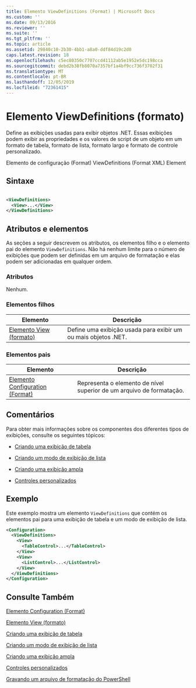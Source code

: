 ```yaml
---
title: Elemento ViewDefinitions (Format) | Microsoft Docs
ms.custom: ''
ms.date: 09/13/2016
ms.reviewer: ''
ms.suite: ''
ms.tgt_pltfrm: ''
ms.topic: article
ms.assetid: 29840c10-2b30-4bb1-a8a0-ddf84d19c2d0
caps.latest.revision: 18
ms.openlocfilehash: c5ec80350c7707ccd41112ab5e1952e5dc198cca
ms.sourcegitcommit: debd2b38fb8070a7357bf1a4bf9cc736f3702f31
ms.translationtype: MT
ms.contentlocale: pt-BR
ms.lasthandoff: 12/05/2019
ms.locfileid: "72361415"
---
```

# <a name="viewdefinitions-element-format"></a>Elemento ViewDefinitions (formato)

Define as exibições usadas para exibir objetos .NET. Essas exibições podem exibir as propriedades e os valores de script de um objeto em um formato de tabela, formato de lista, formato largo e formato de controle personalizado.

Elemento de configuração (Format) ViewDefinitions (Format XML) Element

## <a name="syntax"></a>Sintaxe

```xml

<ViewDefinitions>
  <View>...</View>
</ViewDefinitions>
```

## <a name="attributes-and-elements"></a>Atributos e elementos

As seções a seguir descrevem os atributos, os elementos filho e o elemento pai do elemento `ViewDefinitions`. Não há nenhum limite para o número de exibições que podem ser definidas em um arquivo de formatação e elas podem ser adicionadas em qualquer ordem.

### <a name="attributes"></a>Atributos

Nenhum.

### <a name="child-elements"></a>Elementos filhos

|Elemento|Descrição|
|-------------|-----------------|
|[Elemento View (formato)](./view-element-format.md)|Define uma exibição usada para exibir um ou mais objetos .NET.|

### <a name="parent-elements"></a>Elementos pais

|Elemento|Descrição|
|-------------|-----------------|
|[Elemento Configuration (Format)](./configuration-element-format.md)|Representa o elemento de nível superior de um arquivo de formatação.|

## <a name="remarks"></a>Comentários

Para obter mais informações sobre os componentes dos diferentes tipos de exibições, consulte os seguintes tópicos:

- [Criando uma exibição de tabela](./creating-a-table-view.md)

- [Criando um modo de exibição de lista](./creating-a-list-view.md)

- [Criando uma exibição ampla](./creating-a-wide-view.md)

- [Controles personalizados](./creating-custom-controls.md)

## <a name="example"></a>Exemplo

Este exemplo mostra um elemento `ViewDefinitions` que contém os elementos pai para uma exibição de tabela e um modo de exibição de lista.

```xml
<Configuration>
  <ViewDefinitions>
    <View>
      <TableControl>...</TableControl>
    </View>
    <View>
      <ListControl>...</ListControl>
    </View>
  </ViewDefinitions>
</Configuration>
```

## <a name="see-also"></a>Consulte Também

[Elemento Configuration (Format)](./configuration-element-format.md)

[Elemento View (formato)](./view-element-format.md)

[Criando uma exibição de tabela](./creating-a-table-view.md)

[Criando um modo de exibição de lista](./creating-a-list-view.md)

[Criando uma exibição ampla](./creating-a-wide-view.md)

[Controles personalizados](./creating-custom-controls.md)

[Gravando um arquivo de formatação do PowerShell](./writing-a-powershell-formatting-file.md)
